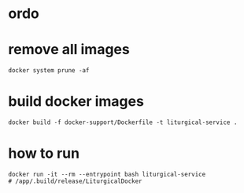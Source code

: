 # ordo


# remove all images
```
docker system prune -af
```

# build docker images
```
docker build -f docker-support/Dockerfile -t liturgical-service .
```

# how to run 
```
docker run -it --rm --entrypoint bash liturgical-service
# /app/.build/release/LiturgicalDocker
```

